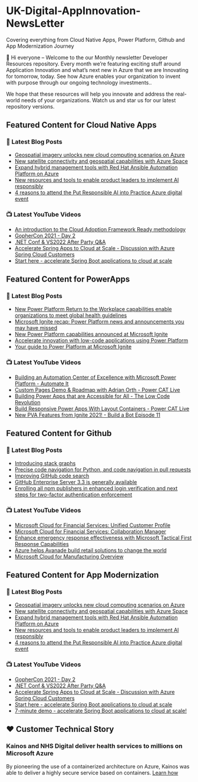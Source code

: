 # UK-Digital-AppInnovation-NewsLetter

Covering everything from Cloud Native Apps, Power Platform, Github and App Modernization Journey

👋 Hi everyone – Welcome to the our Monthly newsletter Developer Resources repository. Every month we’re featuring exciting stuff around Application Innovation and what’s next new in Azure that we are Innovating for tomorrow, today. See how Azure enables your organization to invent with purpose through our ongoing technology investments..


We hope that these resources will help you innovate and address the real-world needs of your organizations. Watch us and star us for our latest repository versions.

## Featured Content for Cloud Native Apps


### 📝 Latest Blog Posts

    
<!-- BLOGCNA:START -->
- [Geospatial imagery unlocks new cloud computing scenarios on Azure](https://azure.microsoft.com/blog/geospatial-imagery-unlocks-new-cloud-computing-scenarios-on-azure/)
- [New satellite connectivity and geospatial capabilities with Azure Space](https://azure.microsoft.com/blog/new-satellite-connectivity-and-geospatial-capabilities-with-azure-space/)
- [Expand hybrid management tools with Red Hat Ansible Automation Platform on Azure](https://azure.microsoft.com/blog/expand-hybrid-management-tools-with-red-hat-ansible-automation-platform-on-azure/)
- [New resources and tools to enable product leaders to implement AI responsibly](https://azure.microsoft.com/blog/new-resources-and-tools-to-enable-product-leaders-to-implement-ai-responsibly/)
- [4 reasons to attend the Put Responsible AI into Practice Azure digital event](https://azure.microsoft.com/blog/4-reasons-to-attend-the-put-responsible-ai-into-practice-azure-digital-event/)
<!-- BLOGCNA:END -->

### 📺 Latest YouTube Videos

 
<!-- YOUTUBECNA:START -->
- [An introduction to the Cloud Adoption Framework Ready methodology](https://www.youtube.com/watch?v=ZC3AsTHEUPs)
- [GopherCon 2021 - Day 2](https://www.youtube.com/watch?v=xmMs_cr7bJw)
- [.NET Conf &amp; VS2022 After Party Q&amp;A](https://www.youtube.com/watch?v=TkO4hNaxhaM)
- [Accelerate Spring Apps to Cloud at Scale - Discussion with Azure Spring Cloud Customers](https://www.youtube.com/watch?v=jzGP8PdlN1M)
- [Start here - accelerate Spring Boot applications to cloud at scale](https://www.youtube.com/watch?v=X51mMEiaGb8)
<!-- YOUTUBECNA:END -->

##  Featured Content for PowerApps
### 📝 Latest Blog Posts
<!-- BLOGPOWER:START -->
- [New Power Platform Return to the Workplace capabilities enable organizations to meet global health guidelines](https://cloudblogs.microsoft.com/powerplatform/2021/11/30/new-power-platform-return-to-the-workplace-capabilities-enable-organizations-to-meet-global-health-guidelines/)
- [Microsoft Ignite recap: Power Platform news and announcements you may have missed](https://cloudblogs.microsoft.com/powerplatform/2021/11/18/microsoft-ignite-recap-power-platform-news-and-announcements-you-may-have-missed/)
- [New Power Platform capabilities announced at Microsoft Ignite](https://cloudblogs.microsoft.com/powerplatform/2021/11/02/new-power-platform-capabilities-announced-at-microsoft-ignite/)
- [Accelerate innovation with low-code applications using Power Platform](https://cloudblogs.microsoft.com/powerplatform/2021/11/02/accelerate-innovation-with-low-code-applications-using-power-platform/)
- [Your guide to Power Platform at Microsoft Ignite](https://cloudblogs.microsoft.com/powerplatform/2021/10/26/your-guide-to-power-platform-at-microsoft-ignite/)
<!-- BLOGPOWER:END -->
 ### 📺 Latest YouTube Videos
    
<!-- YOUTUBEPOWER:START -->
- [Building an Automation Center of Excellence with Microsoft Power Platform - Automate It](https://www.youtube.com/watch?v=ddWqxRr_cVo)
- [Custom Pages Demo &amp; Roadmap with Adrian Orth - Power CAT Live](https://www.youtube.com/watch?v=ysmbMMA6X1U)
- [Building Power Apps that are Accessible for All - The Low Code Revolution](https://www.youtube.com/watch?v=IYCnOrm8sEo)
- [Build Responsive Power Apps With Layout Containers - Power CAT Live](https://www.youtube.com/watch?v=N73RaNvaijs)
- [New PVA Features from Ignite 2021! - Build a Bot Episode 11](https://www.youtube.com/watch?v=FTigtv7mUGc)
<!-- YOUTUBEPOWER:END -->

##  Featured Content for Github
### 📝 Latest Blog Posts
<!-- BLOGGITHUB:START -->
- [Introducing stack graphs](https://github.blog/2021-12-09-introducing-stack-graphs/)
- [Precise code navigation for Python, and code navigation in pull requests](https://github.blog/2021-12-09-precise-code-navigation-python-code-navigation-pull-requests/)
- [Improving GitHub code search](https://github.blog/2021-12-08-improving-github-code-search/)
- [GitHub Enterprise Server 3.3 is generally available](https://github.blog/2021-12-07-github-enterprise-server-3-3-is-generally-available/)
- [Enrolling all npm publishers in enhanced login verification and next steps for two-factor authentication enforcement](https://github.blog/2021-12-07-enrolling-npm-publishers-enhanced-login-verification-two-factor-authentication-enforcement/)
<!-- BLOGGITHUB:END -->
### 📺 Latest YouTube Videos
<!-- YOUTUBEGITHUB:START -->
- [Microsoft Cloud for Financial Services: Unified Customer Profile](https://www.youtube.com/watch?v=kAqQ-rdQMpQ)
- [Microsoft Cloud for Financial Services: Collaboration Manager](https://www.youtube.com/watch?v=ZYBPmf97yPo)
- [Enhance emergency response effectiveness with Microsoft Tactical First Response Capabilities](https://www.youtube.com/watch?v=f3PJq8sgtcA)
- [Azure helps Avanade build retail solutions to change the world](https://www.youtube.com/watch?v=nLifqPofyQo)
- [Microsoft Cloud for Manufacturing Overview](https://www.youtube.com/watch?v=sBFwo-QzaYo)
<!-- YOUTUBEGITHUB:END -->
##  Featured Content for App Modernization
### 📝 Latest Blog Posts
<!-- BLOGAPPMOD:START -->
- [Geospatial imagery unlocks new cloud computing scenarios on Azure](https://azure.microsoft.com/blog/geospatial-imagery-unlocks-new-cloud-computing-scenarios-on-azure/)
- [New satellite connectivity and geospatial capabilities with Azure Space](https://azure.microsoft.com/blog/new-satellite-connectivity-and-geospatial-capabilities-with-azure-space/)
- [Expand hybrid management tools with Red Hat Ansible Automation Platform on Azure](https://azure.microsoft.com/blog/expand-hybrid-management-tools-with-red-hat-ansible-automation-platform-on-azure/)
- [New resources and tools to enable product leaders to implement AI responsibly](https://azure.microsoft.com/blog/new-resources-and-tools-to-enable-product-leaders-to-implement-ai-responsibly/)
- [4 reasons to attend the Put Responsible AI into Practice Azure digital event](https://azure.microsoft.com/blog/4-reasons-to-attend-the-put-responsible-ai-into-practice-azure-digital-event/)
<!-- BLOGAPPMOD:END -->
### 📺 Latest YouTube Videos
<!-- YOUTUBEAPPMOD:START -->
- [GopherCon 2021 - Day 2](https://www.youtube.com/watch?v=xmMs_cr7bJw)
- [.NET Conf &amp; VS2022 After Party Q&amp;A](https://www.youtube.com/watch?v=TkO4hNaxhaM)
- [Accelerate Spring Apps to Cloud at Scale - Discussion with Azure Spring Cloud Customers](https://www.youtube.com/watch?v=jzGP8PdlN1M)
- [Start here - accelerate Spring Boot applications to cloud at scale](https://www.youtube.com/watch?v=X51mMEiaGb8)
- [7-minute demo - accelerate Spring Boot applications to cloud at scale!](https://www.youtube.com/watch?v=qrzm4uRSlUA)
<!-- YOUTUBEAPPMOD:END -->


## ♥️ Customer Technical Story 

### Kainos and NHS Digital deliver health services to millions on Microsoft Azure

By pioneering the use of a containerized architecture on Azure, Kainos was able to deliver a highly secure service based on containers. [Learn how](https://customers.microsoft.com/en-us/story/1368348549535774520-kainos-and-nhs-digital-deliver-health-services-to-millions-on-microsoft-azure)


